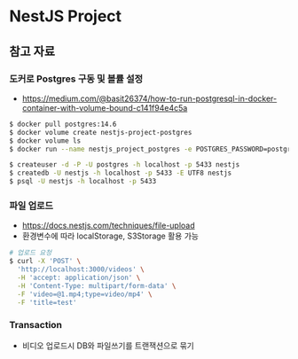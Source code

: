 # NestJS Project

## 참고 자료

### 도커로 Postgres 구동 및 볼률 설정

- https://medium.com/@basit26374/how-to-run-postgresql-in-docker-container-with-volume-bound-c141f94e4c5a

```bash
$ docker pull postgres:14.6
$ docker volume create nestjs-project-postgres
$ docker volume ls
$ docker run --name nestjs_project_postgres -e POSTGRES_PASSWORD=postgres -e POSTGRES_USER=postgres -p 5433:5432 -v nestjs-project-postgres:/var/lib/postgresql/data -d postgres:14.6

$ createuser -d -P -U postgres -h localhost -p 5433 nestjs
$ createdb -U nestjs -h localhost -p 5433 -E UTF8 nestjs
$ psql -U nestjs -h localhost -p 5433
```

### 파일 업로드

- https://docs.nestjs.com/techniques/file-upload
- 환경변수에 따라 localStorage, S3Storage 활용 가능

```bash
# 업로드 요청
$ curl -X 'POST' \
  'http://localhost:3000/videos' \
  -H 'accept: application/json' \
  -H 'Content-Type: multipart/form-data' \
  -F 'video=@1.mp4;type=video/mp4' \
  -F 'title=test'
```

### Transaction

- 비디오 업로드시 DB와 파일쓰기를 트랜잭션으로 묶기
